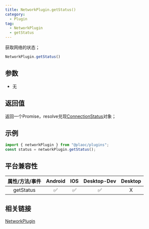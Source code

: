```yaml
---
title: NetworkPlugin.getStatus()
category:
  - Plugin
tag:
  - NetworkPlugin
  - getStatus
---
```


获取网络的状态；

```js
NetworkPlugin.getStatus()
```

## 参数

  - 无

## 返回值

  返回一个Promise，resolve兑现[ConnectionStatus](../../interface/connection-status/index.md)对象；

## 示例
```js
import { networkPlugin } from "@plaoc/plugins";
const status = networkPlugin.getStatus();
```



## 平台兼容性

| 属性/方法/事件 | Android | IOS | Desktop-Dev | Desktop |
|:------------:|:-------:|:---:|:-----------:|:-------:|
| getStatus    | ✅       | ✅  | ✅          | X       |

## 相关链接


[NetworkPlugin](./index.md)


